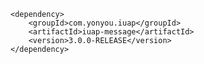 	<dependency>
		<groupId>com.yonyou.iuap</groupId>
    	<artifactId>iuap-message</artifactId>
    	<version>3.0.0-RELEASE</version>
	</dependency>
